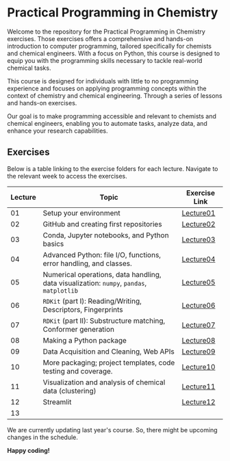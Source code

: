 Practical Programming in Chemistry
==================================

Welcome to the repository for the Practical Programming in Chemistry exercises. Those exercises offers a comprehensive and hands-on introduction to computer programming, tailored specifically for chemists and chemical engineers. With a focus on Python, this course is designed to equip you with the programming skills necessary to tackle real-world chemical tasks.

This course is designed for individuals with little to no programming experience and focuses on applying programming concepts within the context of chemistry and chemical engineering. Through a series of lessons and hands-on exercises.

Our goal is to make programming accessible and relevant to chemists and chemical engineers, enabling you to automate tasks, analyze data, and enhance your research capabilities.

Exercises
----------------

Below is a table linking to the exercise folders for each lecture. 
Navigate to the relevant week to access the exercises.

| Lecture | Topic | Exercise Link |
| --- | --- | --- |
| 01 | Setup your environment | [Lecture01](Lecture01) |
| 02 | GitHub and creating first repositories | [Lecture02](Lecture02) |
| 03 | Conda, Jupyter notebooks, and Python basics | [Lecture03](Lecture03) |
| 04 | Advanced Python: file I/O, functions, error handling, and classes. | [Lecture04](Lecture04) |
| 05 | Numerical operations, data handling, data visualization: `numpy`, `pandas`, `matplotlib` |[Lecture05](Lecture05)  |
| 06 | `RDKit` (part I): Reading/Writing, Descriptors, Fingerprints | [Lecture06](Lecture06) |
| 07 | `RDKit` (part II): Substructure matching, Conformer generation | [Lecture07](Lecture07) |
| 08 | Making a Python package | [Lecture08](Lecture08)|
| 09 | Data Acquisition and Cleaning, Web APIs | [Lecture09](Lecture09) |
| 10 | More packaging; project templates, code testing and coverage. | [Lecture10](Lecture10) |
| 11 | Visualization and analysis of chemical data (clustering) |  [Lecture11](Lecture11)|
| 12 | Streamlit |[Lecture12](Lecture12)  |
| 13 |  |  |

We are currently updating last year's course. So, there might be upcoming changes in the schedule.


**Happy coding!**
